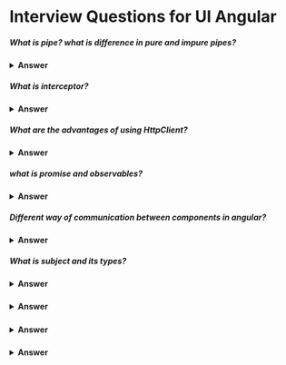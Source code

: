 # Interview Questions for UI Angular
##### What is pipe? what is difference in pure and impure pipes?

<details><summary><b>Answer</b></summary>
<p>The hero's birthday is {{ birthday | date | uppercase}}</p>

  
  ##### Creating pipes for custom data transformations
```javascript
  import { Pipe, PipeTransform } from '@angular/core';
/*
 * Raise the value exponentially
 * Takes an exponent argument that defaults to 1.
 * Usage:
 *   value | exponentialStrength:exponent
 * Example:
 *   {{ 2 | exponentialStrength:10 }}
 *   formats to: 1024
*/
@Pipe({name: 'exponentialStrength', pure: false})
export class ExponentialStrengthPipe implements PipeTransform {
  transform(value: number, exponent = 1): number {
    return Math.pow(value, exponent);
  }
} 
```
  <p> Angular executes an impure pipe every time it detects a change with every keystroke or mouse movement.</p>
</details>


##### What is interceptor?
<details><summary><b>Answer</b></summary>
<p>Interceptors are a unique type of Angular Service that we can implement. Interceptors allow us to intercept incoming or outgoing HTTP requests using the HttpClient . By intercepting the HTTP request, we can modify or change the value of the request.</p>
  
  ```javascript
  import { Injectable } from '@angular/core';
import { HttpInterceptor, HttpEvent, HttpResponse, HttpRequest, HttpHandler, HttpErrorResponse } from '@angular/common/http';
import { Observable } from 'rxjs';
import { retry } from 'rxjs/operators';

@Injectable()
export class RetryInterceptor implements HttpInterceptor {
  intercept(httpRequest: HttpRequest<any>, next: HttpHandler): Observable<HttpEvent<any>> {
    return next.handle(httpRequest).pipe(retry(2));
  }
}
  ```
  <p>source: https://ultimatecourses.com/blog/intro-to-angular-http-interceptors</p>
</details>


##### What are the advantages of using HttpClient?
<details><summary><b>Answer</b></summary>
<ul>
  <li>Included Testability Features.</li>
  <li>Typed Requests and Response Objects.</li>
  <li>Requests and Response Interception.</li>
  <li>Observable APIs and a method of streamlined and efficient error handling.</li>
</ul>
</details>

##### what is promise and observables? 
<details><summary><b>Answer</b></summary>
Observables
  <ul>
  <li>Emit multiple values over a period of time.</li>
  <li>Are lazy</li>
  <li>ewe can unsubscribe()</li>
  <li>Provide the map for forEach, filter, reduce, retry, and retryWhen operators</li>
   <li>Deliver errors to the subscribers.</li>
</ul>
  
  promise
  <ul>
  <li>Emit a single value at a time.</li>
  <li>Are not lazy: execute immediately after creation.</li>
  <li>Are not cancellable.</li>
  <li>Don’t provide any operations.</li>
  <li>Push errors to the child promises.</li>
</ul>
  
</details>

##### Different way of communication between components in angular?
<details><summary><b>Answer</b></summary>
  <p>Pass data from parent to child with input binding</p>
  
  ```javascript 
    import { Component, Input } from '@angular/core';
    import { Hero } from './hero';

    @Component({
    selector: 'app-hero-child',
    template: '
        <h3>{{hero.name}} says:</h3>
        <p>I, {{hero.name}}, am at your service, {{masterName}}.</p>
    '
    })
    export class HeroChildComponent {
    @Input() hero!: Hero;
    @Input('master') masterName = ''; // tslint:disable-line: no-input-rename
    }
  ```
  
  ```javascript
  
  import { Component } from '@angular/core';

import { HEROES } from './hero';

@Component({
  selector: 'app-hero-parent',
  template: `
    <h2>{{master}} controls {{heroes.length}} heroes</h2>

    <app-hero-child
      *ngFor="let hero of heroes"
      [hero]="hero"
      [master]="master">
    </app-hero-child>
  `
})
export class HeroParentComponent {
  heroes = HEROES;
  master = 'Master';
}
  
  ```
<p> Intercept input property changes with a setter </p>
  
  ```javascript
  import { Component, Input } from '@angular/core';

@Component({
  selector: 'app-name-child',
  template: '<h3>"{{name}}"</h3>'
})
export class NameChildComponent {
  @Input()
  get name(): string { return this._name; }
  set name(name: string) {
    this._name = (name && name.trim()) || '<no name set>';
  }
  private _name = '';
}
  
  ```
 ```javascript
  import { Component } from '@angular/core';

@Component({
  selector: 'app-name-parent',
  template: `
    <h2>Master controls {{names.length}} names</h2>

    <app-name-child *ngFor="let name of names" [name]="name"></app-name-child>
  `
})
export class NameParentComponent {
  // Displays 'Dr IQ', '<no name set>', 'Bombasto'
  names = ['Dr IQ', '   ', '  Bombasto  '];
}
  ```

<p>Intercept input property changes with ngOnChanges()</p>

  ```javascript
  import { Component, Input, OnChanges, SimpleChanges } from '@angular/core';

@Component({
  selector: 'app-version-child',
  template: `
    <h3>Version {{major}}.{{minor}}</h3>
    <h4>Change log:</h4>
    <ul>
      <li *ngFor="let change of changeLog">{{change}}</li>
    </ul>
  `
})
export class VersionChildComponent implements OnChanges {
  @Input() major = 0;
  @Input() minor = 0;
  changeLog: string[] = [];

  ngOnChanges(changes: SimpleChanges) {
    const log: string[] = [];
    for (const propName in changes) {
      const changedProp = changes[propName];
      const to = JSON.stringify(changedProp.currentValue);
      if (changedProp.isFirstChange()) {
        log.push(`Initial value of ${propName} set to ${to}`);
      } else {
        const from = JSON.stringify(changedProp.previousValue);
        log.push(`${propName} changed from ${from} to ${to}`);
      }
    }
    this.changeLog.push(log.join(', '));
  }
}
  ```
  ```javascript
  import { Component } from '@angular/core';

@Component({
  selector: 'app-version-parent',
  template: `
    <h2>Source code version</h2>
    <button (click)="newMinor()">New minor version</button>
    <button (click)="newMajor()">New major version</button>
    <app-version-child [major]="major" [minor]="minor"></app-version-child>
  `
})
export class VersionParentComponent {
  major = 1;
  minor = 23;

  newMinor() {
    this.minor++;
  }

  newMajor() {
    this.major++;
    this.minor = 0;
  }
}
  ```
  
<p>Parent listens for child event</p>
  
  ```javascript
  import { Component, EventEmitter, Input, Output } from '@angular/core';

@Component({
  selector: 'app-voter',
  template: `
    <h4>{{name}}</h4>
    <button (click)="vote(true)"  [disabled]="didVote">Agree</button>
    <button (click)="vote(false)" [disabled]="didVote">Disagree</button>
  `
})
export class VoterComponent {
  @Input()  name = '';
  @Output() voted = new EventEmitter<boolean>();
  didVote = false;

  vote(agreed: boolean) {
    this.voted.emit(agreed);
    this.didVote = true;
  }
}
  ```
  ```javascript
  import { Component } from '@angular/core';

@Component({
  selector: 'app-vote-taker',
  template: `
    <h2>Should mankind colonize the Universe?</h2>
    <h3>Agree: {{agreed}}, Disagree: {{disagreed}}</h3>

    <app-voter
      *ngFor="let voter of voters"
      [name]="voter"
      (voted)="onVoted($event)">
    </app-voter>
  `
})
export class VoteTakerComponent {
  agreed = 0;
  disagreed = 0;
  voters = ['Narco', 'Celeritas', 'Bombasto'];

  onVoted(agreed: boolean) {
    agreed ? this.agreed++ : this.disagreed++;
  }
}
  ```
  
<p>Parent interacts with child using local variable</p>

  ```javascript
  import { Component } from '@angular/core';
import { CountdownTimerComponent } from './countdown-timer.component';

@Component({
  selector: 'app-countdown-parent-lv',
  template: `
    <h3>Countdown to Liftoff (via local variable)</h3>
    <button (click)="timer.start()">Start</button>
    <button (click)="timer.stop()">Stop</button>
    <div class="seconds">{{timer.seconds}}</div>
    <app-countdown-timer #timer></app-countdown-timer>
  `,
  styleUrls: ['../assets/demo.css']
})
export class CountdownLocalVarParentComponent { }
  ```
  <p>Place a local variable, #timer, on the tag <countdown-timer> representing the child component. That gives you a reference to the child component and the ability to access any of its properties or methods from within the parent template. </p>
    
    <p>Parent calls an @ViewChild()</p>
  
  ```javascript
  import { AfterViewInit, ViewChild } from '@angular/core';
import { Component } from '@angular/core';
import { CountdownTimerComponent } from './countdown-timer.component';

@Component({
  selector: 'app-countdown-parent-vc',
  template: `
    <h3>Countdown to Liftoff (via ViewChild)</h3>
    <button (click)="start()">Start</button>
    <button (click)="stop()">Stop</button>
    <div class="seconds">{{ seconds() }}</div>
    <app-countdown-timer></app-countdown-timer>
  `,
  styleUrls: ['../assets/demo.css']
})
export class CountdownViewChildParentComponent implements AfterViewInit {

  @ViewChild(CountdownTimerComponent)
  private timerComponent!: CountdownTimerComponent;

  seconds() { return 0; }

  ngAfterViewInit() {
    // Redefine `seconds()` to get from the `CountdownTimerComponent.seconds` ...
    // but wait a tick first to avoid one-time devMode
    // unidirectional-data-flow-violation error
    setTimeout(() => this.seconds = () => this.timerComponent.seconds, 0);
  }

  start() { this.timerComponent.start(); }
  stop() { this.timerComponent.stop(); }
}
  ```
 
<p>Parent and children communicate using a service</p>
  
 ```javascript
  
  ```
    
</details>
  
  

#####  What is subject and its types?
<details><summary><b>Answer</b></summary>
<p></p>
</details>


##### 
<details><summary><b>Answer</b></summary>
<p></p>
</details>
  

##### 
<details><summary><b>Answer</b></summary>
<p></p>
</details>
  

##### 
<details><summary><b>Answer</b></summary>
<p></p>
</details>

